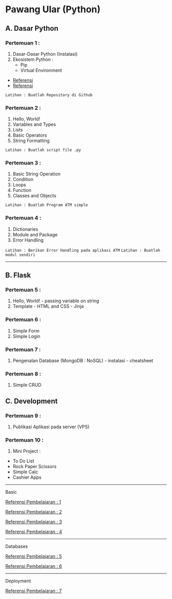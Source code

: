 # Pawang Ular (Python)

## A. Dasar Python
### Pertemuan 1 : 
  1. Dasar-Dasar Python (Instalasi)
  2. Ekosistem Python :
      - Pip
      - Virtual Environment
      
  - [Referensi](https://www.tecmint.com/install-pip-in-linux/)
  - [Referensi](https://docs.python-guide.org/dev/virtualenvs/)
      
  `Latihan : Buatlah Repository di Github`

### Pertemuan 2 :
  1. Hello, World!
  2. Variables and Types
  3. Lists
  4. Basic Operators
  5. String Formatting

  `Latihan : Buatlah script file .py`
  
### Pertemuan 3 :
  1. Basic String Operation
  2. Condition
  3. Loops
  4. Function
  5. Classes and Objects
  
  `Latihan : Buatlah Program ATM simple`
  
### Pertemuan 4 :
  1. Dictionaries
  2. Module and Package
  3. Error Handling
  
  `Latihan : Berikan Error Handling pada aplikasi ATM`
  `Latihan : Buatlah modul sendiri`
 
---

## B. Flask
### Pertemuan 5 :
  1. Hello, World!
    - passing variable on string
  2. Template
    - HTML and CSS
    - Jinja

### Pertemuan 6 :
  1. Simple Form
  2. Simple Login
  
### Pertemuan 7 :
  1. Pengenalan Database (MongoDB : NoSQL)
    - instalasi
    - cheatsheet
    
### Pertemuan 8 :
  1. Simple CRUD
  
## C. Development
### Pertemuan 9 :
  1. Publikasi Aplikasi pada server (VPS)
  
### Pertemuan 10 :
  1. Mini Project :
  - To Do List
  - Rock Paper Scissors
  - Simple Calc
  - Cashier Apps

---
Basic

[Referensi Pembelajaran : 1](https://github.com/praxis-academy/akademik/tree/master/kurikulum/enterprise-python)

[Referensi Pembelajaran : 2](https://docs.python.org/3.8/tutorial/interpreter.html)

[Referensi Pembelajaran : 3](https://www.learnpython.org/)

[Referensi Pembelajaran : 4](https://blog.miguelgrinberg.com/post/the-flask-mega-tutorial-part-i-hello-world)

---
Databases

[Referensi Pembelajaran : 5](https://docs.mongodb.com/manual/tutorial/install-mongodb-on-ubuntu/)

[Referensi Pembelajaran : 6](https://docs.microsoft.com/en-us/windows/wsl/tutorials/wsl-database)

----
Deployment

[Referensi Pembelajaran : 7](https://www.youtube.com/watch?v=YFBRVJPhDGY&list=LLR_PXKHpu1mHTIhmYTBLWag&index=16&t=0s)



